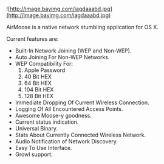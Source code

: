![http://image.bayimg.com/iagdaaabd.jpg](http://image.bayimg.com/iagdaaabd.jpg)

AirMoose is a native network stumbling application for OS X.

Current features are:

  * Built-In Network Joining (WEP and Non-WEP).
  * Auto Joining For Non-WEP Networks.
  * WEP Compatibility For:
    1. Apple Password
    1. 40 Bit HEX
    1. 64 Bit HEX
    1. 104 Bit HEX
    1. 128 Bit HEX
  * Immediate Dropping Of Current Wireless Connection.
  * Logging Of All Encountered Access Points.
  * Awesome Moose-y goodness.
  * Current status indication.
  * Universal Binary.
  * Stats About Currently Connected Wireless Network.
  * Audio Notification of Network Discovery.
  * Easy To Use Interface.
  * Growl support.